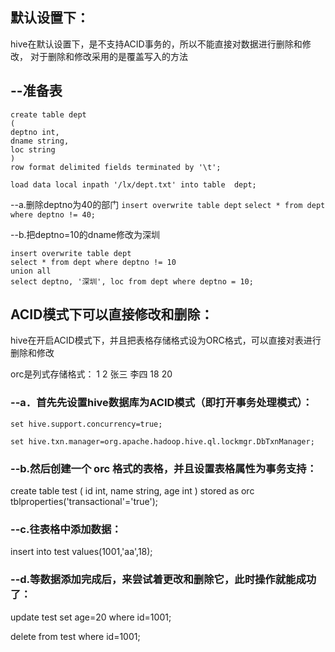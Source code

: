 ## 默认设置下：
hive在默认设置下，是不支持ACID事务的，所以不能直接对数据进行删除和修改，
对于删除和修改采用的是覆盖写入的方法

## --准备表

```
create table dept
(
deptno int,
dname string,
loc string
)
row format delimited fields terminated by '\t';
```

`load data local inpath '/lx/dept.txt' into table  dept;`

--a.删除deptno为40的部门
`insert overwrite table dept`
`select * from dept where deptno != 40;`

--b.把deptno=10的dname修改为深圳
```
insert overwrite table dept
select * from dept where deptno != 10
union all
select deptno, '深圳', loc from dept where deptno = 10;
```

## ACID模式下可以直接修改和删除：
hive在开启ACID模式下，并且把表格存储格式设为ORC格式，可以直接对表进行删除和修改


orc是列式存储格式：
1        2
张三   李四
18      20


### --a．首先先设置hive数据库为ACID模式（即打开事务处理模式）：
`set hive.support.concurrency=true;`

`set hive.txn.manager=org.apache.hadoop.hive.ql.lockmgr.DbTxnManager;`

### --b.然后创建一个 orc 格式的表格，并且设置表格属性为事务支持：
create table test
(
id int,
name string,
age int
) stored as orc
tblproperties('transactional'='true');

### --c.往表格中添加数据：
insert into test values(1001,'aa',18);


### --d.等数据添加完成后，来尝试着更改和删除它，此时操作就能成功了：
update test set age=20 where id=1001;

delete from test where id=1001;